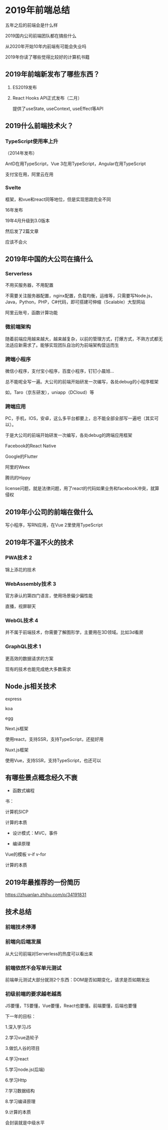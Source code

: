 # 2019年前端总结

五年之后的前端会是什么样

2019国内公司前端团队都在搞些什么

从2020年开始10年内前端有可能会失业吗

2019年你读了哪些觉得比较好的计算机书籍



## 2019年前端新发布了哪些东西？

1. ES2019发布



2. React Hooks API正式发布（二月）

   提供了useState, useContext, useEffect等API



## 2019什么前端技术火？

### TypeScript使用率上升

（2014年发布）

AntD在用TypeScript，Vue 3在用TypeScript，Angular在用TypeScript

支付宝在用，阿里云在用







### Svelte

框架，和vue和react同等地位，但是实现思路完全不同

16年发布

19年4月升级到3.0版本

然后发了2篇文章



应该不会火



## 2019年中国的大公司在搞什么

### Serverless

不用买服务器，不用配置

不需要关注服务器配置，nginx配置，负载均衡，运维等，只需要写Node.js，Java，Python，PHP，C#代码，即可搭建可伸缩（Scalable）大型网站



阿里云账号，函数计算功能



### 微前端架构

随着前端应用越来越大，越来越复杂，以前的管理方式，打爆方式，不熟方式都无法适应新需求了。能够实现团队自治的为前端架构营运而生



### 跨端小程序

微信小程序，支付宝小程序，百度小程序，钉钉小晨旭...

总不能呢全写一遍。大公司的前端开始研发一次编写，各处debug的小程序框架

如，Taro（京东研发），uniapp（DCloud）等



### 跨端应用

PC，手机，IOS，安卓，这么多平台都要上，总不能全部全部写一遍吧（其实可以）。

于是大公司的前端开始研发一次编写，各处debug的跨端应用框架

Facebook的React Native

Google的Flutter

阿里的Weex

腾讯的Hippy



license问题，就是法律问题，用了react的代码如果业务和facebook冲突，就算侵权



## 2019年小公司的前端在做什么

写小程序，写RN应用，在Vue 2里使用TypeScript



## 2019年不温不火的技术

### PWA技术  2

锦上添花的技术

 

### WebAssembly技术  3

官方承认的第四门语言，使用场景偏少偏性能

直播，视屏聊天



### WebGL技术  4

并不属于前端技术，你需要了解图形学，主要用在3D领域。比如3d看房



### GraphQL技术   1

更高效的数据请求的方案

现有的技术也能完成绝大多数需求



## Node.js相关技术

express  

koa 

egg



Next.js框架

使用react，支持SSR，支持TypeScript，还挺好用



Nuxt.js框架

使用Vue，支持SSR，支持TypeScript，也还可以



## 有哪些景点概念经久不衰

+ 函数式编程

书：

计算机SICP

计算的本质



+ 设计模式：MVC，事件



+ 编译原理

Vue的模板  v-if  v-for

计算的本质



## 2019年最推荐的一份简历

https://zhuanlan.zhihu.com/p/34191831





## 技术总结

### 前端技术停滞

### 前端向后端发展

从大公司前端对Serverless的热度可以看出来

### 前端依然不会写单元测试

前端单元测试大部分就测2个东西：DOM是否如期变化，请求是否如期发出

### 初级前端的要求越老越高

JS要懂，TS要懂，Vue要懂，React也要懂。前端要懂，后端也要懂





下一年的目标：

1.深入学习JS

2.学习vue造轮子

3.做饥人谷的项目

4.学习react

5.学习node.js(后端)

6.学习Http

7.学习数据结构

8.学习编译原理

9.计算的本质



会封装就是中级水平





























